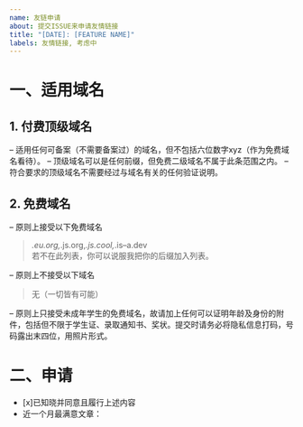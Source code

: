 ```yaml
---
name: 友链申请
about: 提交ISSUE来申请友情链接
title: "[DATE]: [FEATURE NAME]"
labels: 友情链接, 考虑中
---
```

# 一、适用域名
## 1. 付费顶级域名
– 适用任何可备案（不需要备案过）的域名，但不包括六位数字xyz（作为免费域名看待）。
– 顶级域名可以是任何前缀，但免费二级域名不属于此条范围之内。
– 符合要求的顶级域名不需要经过与域名有关的任何验证说明。
## 2. 免费域名
– 原则上接受以下免费域名
>*.eu.org,*.js.org,*.js.cool,*.is–a.dev<br>若不在此列表，你可以说服我把你的后缀加入列表。

– 原则上不接受以下域名
>无（一切皆有可能）

– 原则上只接受未成年学生的免费域名，故请加上任何可以证明年龄及身份的附件，包括但不限于学生证、录取通知书、奖状。提交时请务必将隐私信息打码，号码露出末四位，用照片形式。
# 二、申请
- [x]已知晓并同意且履行上述内容
- 近一个月最满意文章：
